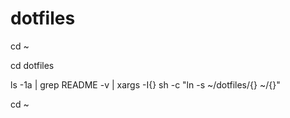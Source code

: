 dotfiles
========
cd ~

cd dotfiles

ls -1a | grep README -v | xargs -I{} sh -c "ln -s ~/dotfiles/{} ~/{}"

cd ~

